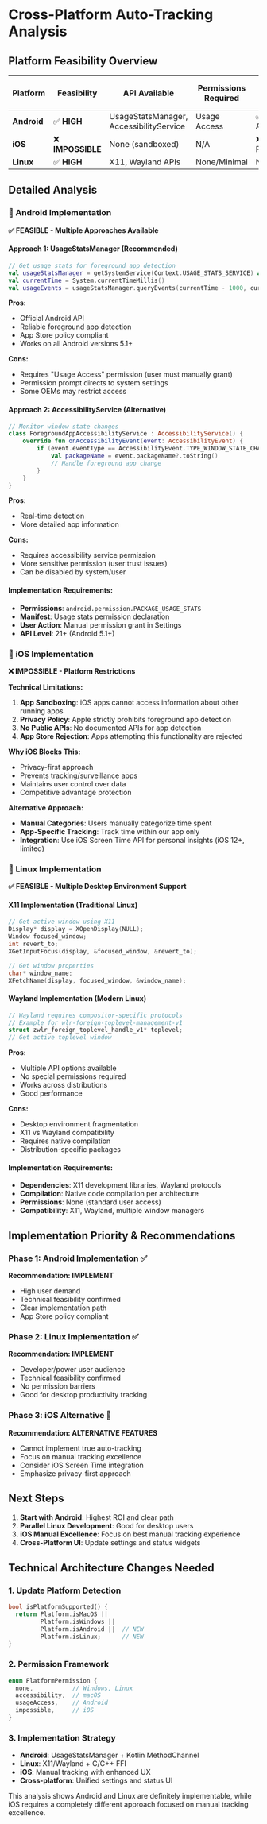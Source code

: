 # Cross-Platform Auto-Tracking Analysis

## Platform Feasibility Overview

| Platform | Feasibility | API Available | Permissions Required | App Store Policy | Implementation Complexity |
|----------|-------------|---------------|---------------------|------------------|--------------------------|
| **Android** | ✅ **HIGH** | UsageStatsManager, AccessibilityService | Usage Access | ✅ Allowed | Medium |
| **iOS** | ❌ **IMPOSSIBLE** | None (sandboxed) | N/A | ❌ Prohibited | N/A |
| **Linux** | ✅ **HIGH** | X11, Wayland APIs | None/Minimal | N/A | Medium-High |

## Detailed Analysis

### 🤖 Android Implementation

**✅ FEASIBLE - Multiple Approaches Available**

#### Approach 1: UsageStatsManager (Recommended)
```kotlin
// Get usage stats for foreground app detection
val usageStatsManager = getSystemService(Context.USAGE_STATS_SERVICE) as UsageStatsManager
val currentTime = System.currentTimeMillis()
val usageEvents = usageStatsManager.queryEvents(currentTime - 1000, currentTime)
```

**Pros:**
- Official Android API
- Reliable foreground app detection
- App Store policy compliant
- Works on all Android versions 5.1+

**Cons:**
- Requires "Usage Access" permission (user must manually grant)
- Permission prompt directs to system settings
- Some OEMs may restrict access

#### Approach 2: AccessibilityService (Alternative)
```kotlin
// Monitor window state changes
class ForegroundAppAccessibilityService : AccessibilityService() {
    override fun onAccessibilityEvent(event: AccessibilityEvent) {
        if (event.eventType == AccessibilityEvent.TYPE_WINDOW_STATE_CHANGED) {
            val packageName = event.packageName?.toString()
            // Handle foreground app change
        }
    }
}
```

**Pros:**
- Real-time detection
- More detailed app information

**Cons:**
- Requires accessibility service permission
- More sensitive permission (user trust issues)
- Can be disabled by system/user

#### Implementation Requirements:
- **Permissions**: `android.permission.PACKAGE_USAGE_STATS`
- **Manifest**: Usage stats permission declaration
- **User Action**: Manual permission grant in Settings
- **API Level**: 21+ (Android 5.1+)

### 🍎 iOS Implementation

**❌ IMPOSSIBLE - Platform Restrictions**

**Technical Limitations:**
1. **App Sandboxing**: iOS apps cannot access information about other running apps
2. **Privacy Policy**: Apple strictly prohibits foreground app detection
3. **No Public APIs**: No documented APIs for app detection
4. **App Store Rejection**: Apps attempting this functionality are rejected

**Why iOS Blocks This:**
- Privacy-first approach
- Prevents tracking/surveillance apps
- Maintains user control over data
- Competitive advantage protection

**Alternative Approach:**
- **Manual Categories**: Users manually categorize time spent
- **App-Specific Tracking**: Track time within our app only
- **Integration**: Use iOS Screen Time API for personal insights (iOS 12+, limited)

### 🐧 Linux Implementation

**✅ FEASIBLE - Multiple Desktop Environment Support**

#### X11 Implementation (Traditional Linux)
```c
// Get active window using X11
Display* display = XOpenDisplay(NULL);
Window focused_window;
int revert_to;
XGetInputFocus(display, &focused_window, &revert_to);

// Get window properties
char* window_name;
XFetchName(display, focused_window, &window_name);
```

#### Wayland Implementation (Modern Linux)
```c
// Wayland requires compositor-specific protocols
// Example for wlr-foreign-toplevel-management-v1
struct zwlr_foreign_toplevel_handle_v1* toplevel;
// Get active toplevel window
```

**Pros:**
- Multiple API options available
- No special permissions required
- Works across distributions
- Good performance

**Cons:**
- Desktop environment fragmentation
- X11 vs Wayland compatibility
- Requires native compilation
- Distribution-specific packages

#### Implementation Requirements:
- **Dependencies**: X11 development libraries, Wayland protocols
- **Compilation**: Native code compilation per architecture
- **Permissions**: None (standard user access)
- **Compatibility**: X11, Wayland, multiple window managers

## Implementation Priority & Recommendations

### Phase 1: Android Implementation ✅
**Recommendation: IMPLEMENT**
- High user demand
- Technical feasibility confirmed
- Clear implementation path
- App Store policy compliant

### Phase 2: Linux Implementation ✅
**Recommendation: IMPLEMENT** 
- Developer/power user audience
- Technical feasibility confirmed
- No permission barriers
- Good for desktop productivity tracking

### Phase 3: iOS Alternative 🔄
**Recommendation: ALTERNATIVE FEATURES**
- Cannot implement true auto-tracking
- Focus on manual tracking excellence
- Consider iOS Screen Time integration
- Emphasize privacy-first approach

## Next Steps

1. **Start with Android**: Highest ROI and clear path
2. **Parallel Linux Development**: Good for desktop users
3. **iOS Manual Excellence**: Focus on best manual tracking experience
4. **Cross-Platform UI**: Update settings and status widgets

## Technical Architecture Changes Needed

### 1. Update Platform Detection
```dart
bool isPlatformSupported() {
  return Platform.isMacOS || 
         Platform.isWindows || 
         Platform.isAndroid ||  // NEW
         Platform.isLinux;      // NEW
}
```

### 2. Permission Framework
```dart
enum PlatformPermission {
  none,           // Windows, Linux
  accessibility,  // macOS
  usageAccess,    // Android
  impossible,     // iOS
}
```

### 3. Implementation Strategy
- **Android**: UsageStatsManager + Kotlin MethodChannel
- **Linux**: X11/Wayland + C/C++ FFI
- **iOS**: Manual tracking with enhanced UX
- **Cross-platform**: Unified settings and status UI

This analysis shows Android and Linux are definitely implementable, while iOS requires a completely different approach focused on manual tracking excellence.